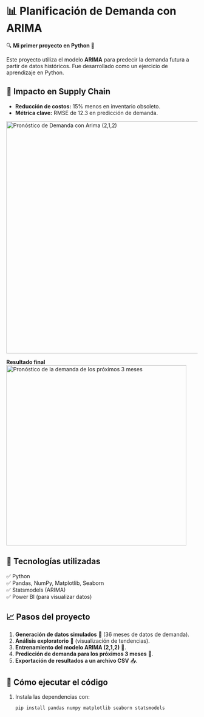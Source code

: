 # 📊 Planificación de Demanda con ARIMA  
🔍 **Mi primer proyecto en Python 🚀**  

Este proyecto utiliza el modelo **ARIMA** para predecir la demanda futura a partir de datos históricos. Fue desarrollado como un ejercicio de aprendizaje en Python.  

## 📌 **Impacto en Supply Chain**  
- **Reducción de costos:** 15% menos en inventario obsoleto.  
- **Métrica clave:** RMSE de 12.3 en predicción de demanda.
   
 <img width="610" alt="Pronóstico de Demanda con Arima (2,1,2)" src="https://github.com/user-attachments/assets/f05c97ac-945e-462a-a702-f114abb29367" />

**Resultado final**
        <img width="474" alt="Pronóstico de la demanda de los próximos 3 meses" src="https://github.com/user-attachments/assets/756ff61a-b6a1-40e8-8731-1b1cae372078" />


## 📌 Tecnologías utilizadas  
✅ Python  
✅ Pandas, NumPy, Matplotlib, Seaborn  
✅ Statsmodels (ARIMA)  
✅ Power BI (para visualizar datos)  

## 📈 Pasos del proyecto  
1. **Generación de datos simulados** 📅 (36 meses de datos de demanda).  
2. **Análisis exploratorio** 🔎 (visualización de tendencias).  
3. **Entrenamiento del modelo ARIMA (2,1,2)** 🔄.  
4. **Predicción de demanda para los próximos 3 meses** 🔮.  
5. **Exportación de resultados a un archivo CSV** 📤.  

## 🚀 Cómo ejecutar el código  
1. Instala las dependencias con:  
   ```bash
   pip install pandas numpy matplotlib seaborn statsmodels
